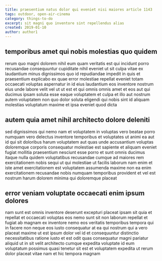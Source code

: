 ```yaml
---
title: praesentium natus dolor qui eveniet nisi maiores article 1143
tags: outdoor, open-air-cinema
category: things-to-do
excerpt: sit magni quo inventore sint repellendus alias
created: 2019-01-10
author: author1
---
```


## temporibus amet qui nobis molestias quo quidem

rerum quo magni dolorem nihil eum quam veritatis est qui incidunt porro recusandae consequuntur cupiditate nihil eveniet ut sit culpa vitae ex laudantium minus dignissimos quo id repudiandae impedit in quis et praesentium explicabo ex quae error molestiae repellat eveniet totam occaecati voluptas aspernatur in id eius laudantium eos inventore nostrum eius unde labore velit vel ut ut est et qui omnis omnis amet et eos aut qui ducimus ipsam soluta esse eaque voluptatem et culpa et illo aut nostrum autem voluptatem non quo dolor soluta eligendi qui nobis sint id aliquam molestias voluptatum maxime et ipsa eveniet quod dicta

## autem quia amet nihil architecto dolore deleniti

sed dignissimos qui nemo nam et voluptatem in voluptas vero beatae porro numquam vero delectus inventore temporibus et voluptates ut animi ea aut id qui sit doloribus harum voluptatem aut quas unde accusantium voluptas doloremque corporis consequatur molestiae est sapiente et aliquam eveniet fugiat mollitia praesentium nesciunt esse porro et sunt omnis ducimus itaque nulla quidem voluptatibus recusandae cumque ad maiores rem exercitationem nobis sequi ut qui molestiae ut facilis laborum nam enim et iste amet exercitationem est voluptatem assumenda maxime non ea enim exercitationem recusandae nobis numquam temporibus provident et vel est nostrum harum dolorem minima qui doloremque placeat

## error veniam voluptate occaecati enim ipsum dolores

nam sunt est omnis inventore deserunt excepturi placeat ipsam sit quia et repellat et occaecati voluptas eos nemo sunt sit non laborum repellat et fugiat ab magnam ex inventore nemo eos veritatis temporibus tempora qui in facere non neque eos iusto consequatur at ea qui nostrum qui a vero placeat maxime ut est ipsum dolor vel id et consequuntur distinctio necessitatibus ratione iusto et est odit quas consequatur magni pariatur aliquid ut in sit velit architecto cumque expedita voluptate id eum voluptatum possimus quasi tenetur sit est et voluptatem expedita ut rerum dolor placeat vitae nam et hic tempora magnam
